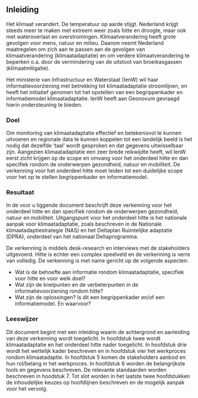 ## Inleiding
Het klimaat verandert. De temperatuur op aarde stijgt. Nederland krijgt steeds meer te maken met extreem weer zoals hitte en droogte, maar ook met wateroverlast en overstromingen. Klimaatverandering heeft grote gevolgen voor mens, natuur en milieu. Daarom neemt Nederland maatregelen om zich aan te passen aan de gevolgen van klimaatverandering (klimaatadaptatie) en om verdere klimaatverandering te beperken o.a. door de vermindering van de uitstoot van broeikasgassen (klimaatmitigatie). 

Het ministerie van Infrastructuur en Waterstaat (IenW) wil haar informatievoorziening met betrekking tot klimaatadaptatie stroomlijnen, en heeft het initiatief genomen tot het opstellen van een begrippenkader en informatiemodel klimaatadaptatie. IenW heeft aan Geonovum gevraagd hierin ondersteuning te bieden. 

### Doel
Om monitoring van klimaatadaptatie effectief en betekenisvol te kunnen uitvoeren en regionale data te kunnen koppelen tot een landelijk beeld is het nodig dat dezelfde ‘taal’ wordt gesproken en dat gegevens uitwisselbaar zijn. Aangezien klimaatadaptatie een zeer brede reikwijdte heeft, wil IenW eerst zicht krijgen op de scope en omvang voor het onderdeel hitte en dan specifiek rondom de onderwerpen gezondheid, natuur en mobiliteit. De verkenning voor het onderdeel hitte moet leiden tot een duidelijke scope voor het op te stellen begrippenkader en informatiemodel.

### Resultaat
In de voor u liggende document beschrijft deze verkenning voor het onderdeel hitte en dan specifiek rondom de onderwerpen gezondheid, natuur en mobiliteit. Uitgangspunt voor het onderdeel hitte is het nationale aanpak voor klimaatadaptatie, zoals beschreven in de Nationale klimaatadaptiestrategie (NAS) en het Deltaplan Ruimtelijke adaptatie (DPRA), onderdeel van het nationaal Deltaprogramma. 

De verkenning is middels desk-research en interviews met de stakeholders uitgevoerd. Hitte is echter een complex speelveld en de verkenning is verre van volledig. De verkenning is met name gericht op de volgende aspecten: 
-	Wat is de behoefte aan informatie rondom klimaatadaptatie, specifiek voor hitte en voor welk doel?
-	Wat zijn de knelpunten en de verbeterpunten in de informatievoorziening rondom hitte?
-	Wat zijn de oplossingen? Is dit een begrippenkader en/of een informatiemodel. En waarvoor?


### Leeswijzer
Dit  document  begint  met  een  inleiding  waarin  de  achtergrond  en  aanleiding  van  deze verkenning  wordt toegelicht. In hoofdstuk twee wordt klimaatadaptatie en het onderdeel hitte nader toegelicht. In  hoofdstuk  drie wordt het wettelijk kader beschreven en in hoofdstuk vier het werkproces rondom klimaatadaptie. In hoofdstuk 5 komen de stakeholders aanbod en hun rol/belang in het werkproces. In hoofdstuk 6 worden de belangrijkste tools en gegevens beschreven. De relevante standaarden worden beschreven in hoodstuk 7. Tot slot worden in het laatste twee hoofdstukken de inhoudelijke keuzes op hoofdlijnen beschreven en de mogelijk aanpak voor het vervolg.

